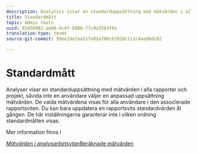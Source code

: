 ```yaml
---
description: Analytics visar en standarduppsättning med mätvärden i alla konverteringsrapporter, såvida inte en användare väljer en anpassad uppsättning mätvärden. De valda mätvärdena visas för alla användare i den associerade rapportsviten. Du kan bara uppdatera en rapportsvits standardvärden åt gången. De här inställningarna garanterar inte i vilken ordning standardmåtten visas.
title: Standardmått
topic: Admin tools
uuid: 85d50082-aab6-4c4f-b88b-77c9a35b3f6e
translation-type: tm+mt
source-git-commit: 99ee24efaa517e8da700c67818c111c4aa90dc02

---
```



# Standardmått

Analyser visar en standarduppsättning med mätvärden i alla rapporter och projekt, såvida inte en användare väljer en anpassad uppsättning mätvärden. De valda mätvärdena visas för alla användare i den associerade rapportsviten. Du kan bara uppdatera en rapportsvits standardvärden åt gången. De här inställningarna garanterar inte i vilken ordning standardmåtten visas.

Mer information finns i

*[Mätvärden i analysarbetsytan](/help/analyze/analysis-workspace/components/apply-create-metrics.md)*[Beräknade mätvärden](/help/components/c-calcmetrics/cm-overview.md)
